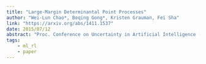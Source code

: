 ```yaml
---
title: "Large-Margin Determinantal Point Processes"
author: "Wei-Lun Chao*, Boqing Gong*, Kristen Grauman, Fei Sha"
link: "https://arxiv.org/abs/1411.1537"
date: 2015/07/12
abstract: "Proc. Conference on Uncertainty in Artificial Intelligence (UAI), 2015."
tags:
    - ml_rl
    - paper
---
```

